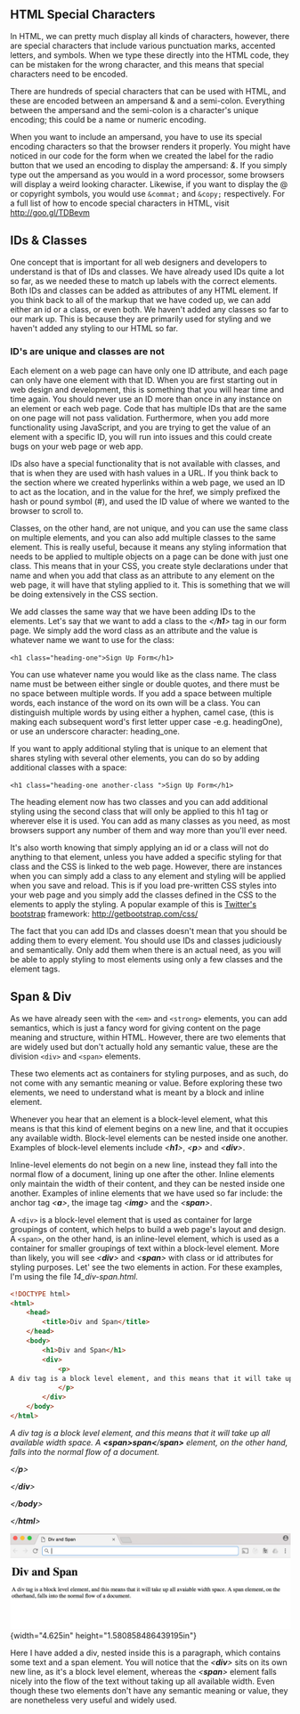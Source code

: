 HTML Special Characters
-----------------------

In HTML, we can pretty much display all kinds of characters, however,
there are special characters that include various punctuation marks,
accented letters, and symbols. When we type these directly into the HTML
code, they can be mistaken for the wrong character, and this means that
special characters need to be encoded.

There are hundreds of special characters that can be used with HTML, and
these are encoded between an ampersand & and a semi-colon. Everything
between the ampersand and the semi-colon is a character's unique
encoding; this could be a name or numeric encoding.

When you want to include an ampersand, you have to use its special
encoding characters so that the browser renders it properly. You might
have noticed in our code for the form when we created the label for the
radio button that we used an encoding to display the ampersand: *&amp;*.
If you simply type out the ampersand as you would in a word processor,
some browsers will display a weird looking character. Likewise, if you
want to display the @ or copyright symbols, you would use `&commat;` and
`&copy;` respectively. For a full list of how to encode special
characters in HTML, visit <http://goo.gl/TDBevm>


IDs & Classes 
--------------

One concept that is important for all web designers and developers to
understand is that of IDs and classes. We have already used IDs quite a
lot so far, as we needed these to match up labels with the correct
elements. Both IDs and classes can be added as attributes of any HTML
element. If you think back to all of the markup that we have coded up,
we can add either an id or a class, or even both. We haven't added any
classes so far to our mark up. This is because they are primarily used
for styling and we haven't added any styling to our HTML so far.

### ID's are unique and classes are not 

Each element on a web page can have only one ID attribute, and each page
can only have one element with that ID. When you are first starting out
in web design and development, this is something that you will hear time
and time again. You should never use an ID more than once in any
instance on an element or each web page. Code that has multiple IDs that
are the same on one page will not pass validation. Furthermore, when you
add more functionality using JavaScript, and you are trying to get the
value of an element with a specific ID, you will run into issues and
this could create bugs on your web page or web app.

IDs also have a special functionality that is not available with
classes, and that is when they are used with hash values in a URL. If
you think back to the section where we created hyperlinks within a web
page, we used an ID to act as the location, and in the value for the
href, we simply prefixed the hash or pound symbol (\#), and used the ID
value of where we wanted to the browser to scroll to.

Classes, on the other hand, are not unique, and you can use the same
class on multiple elements, and you can also add multiple classes to the
same element. This is really useful, because it means any styling
information that needs to be applied to multiple objects on a page can
be done with just one class. This means that in your CSS, you create
style declarations under that name and when you add that class as an
attribute to any element on the web page, it will have that styling
applied to it. This is something that we will be doing extensively in
the CSS section.

We add classes the same way that we have been adding IDs to the
elements. Let's say that we want to add a class to the *\</**h1**\>* tag
in our form page. We simply add the word class as an attribute and the
value is whatever name we want to use for the class:

`<h1 class="heading-one">Sign Up Form</h1>`

You can use whatever name you would like as the class name. The class
name must be between either single or double quotes, and there must be
no space between multiple words. If you add a space between multiple
words, each instance of the word on its own will be a class. You can
distinguish multiple words by using either a hyphen, camel case, (this
is making each subsequent word's first letter upper case -e.g.
headingOne), or use an underscore character: heading_one.

If you want to apply additional styling that is unique to an element
that shares styling with several other elements, you can do so by adding
additional classes with a space:

`<h1 class="heading-one another-class ">Sign Up Form</h1>`

The heading element now has two classes and you can add additional
styling using the second class that will only be applied to this h1 tag
or wherever else it is used. You can add as many classes as you need, as
most browsers support any number of them and way more than you'll ever
need.

It's also worth knowing that simply applying an id or a class will not
do anything to that element, unless you have added a specific styling
for that class and the CSS is linked to the web page. However, there are
instances when you can simply add a class to any element and styling
will be applied when you save and reload. This is if you load
pre-written CSS styles into your web page and you simply add the classes
defined in the CSS to the elements to apply the styling. A popular
example of this is [Twitter's bootstrap](http://getbootstrap.com/css/)
framework: <http://getbootstrap.com/css/>

The fact that you can add IDs and classes doesn't mean that you should
be adding them to every element. You should use IDs and classes
judiciously and semantically. Only add them when there is an actual
need, as you will be able to apply styling to most elements using only a
few classes and the element tags.

Span & Div 
-----------

As we have already seen with the `<em>` and `<strong>`
elements, you can add semantics, which is just a fancy word for giving
content on the page meaning and structure, within HTML. However, there
are two elements that are widely used but don't actually hold any
semantic value, these are the division `<div>` and `<span>`
elements.

These two elements act as containers for styling purposes, and as such,
do not come with any semantic meaning or value. Before exploring these
two elements, we need to understand what is meant by a block and inline
element.

Whenever you hear that an element is a block-level element, what this
means is that this kind of element begins on a new line, and that it
occupies any available width. Block-level elements can be nested inside
one another. Examples of block-level elements include *\<**h1**\>*,
*\<**p**\>* and *\<**div**\>*.

Inline-level elements do not begin on a new line, instead they fall into
the normal flow of a document, lining up one after the other. Inline
elements only maintain the width of their content, and they can be
nested inside one another. Examples of inline elements that we have used
so far include: the anchor tag *\<**a**\>*, the image tag *\<**img**\>*
and the *\<**span**\>*.

A `<div>` is a block-level element that is used as container for
large groupings of content, which helps to build a web page's layout and
design. A `<span>`, on the other hand, is an inline-level element,
which is used as a container for smaller groupings of text within a
block-level element. More than likely, you will see *\<**div**\>* and
*\<**span**\>* with class or id attributes for styling purposes. Let'
see the two elements in action. For these examples, I'm using the file
*14\_div-span.html*.

```html
<!DOCTYPE html>
<html>
	<head>
		<title>Div and Span</title>
	</head>
	<body>
		<h1>Div and Span</h1>
		<div>
			<p>
A div tag is a block level element, and this means that it will take up all available width space. A <span>span</span> element, on the other hand, falls into the normal flow of a document.
			</p>
		</div>
	</body>
</html>
```

*A div tag is a block level element, and this means that it will take up
all available width space. A **\<span\>**span**\<**/**span\>** element,
on the other hand, falls into the normal flow of a document.*

*\</**p**\>*

*\</**div**\>*

*\</**body**\>*

*\</**html**\>*

![](./images/media/image41.jpg){width="4.625in"
height="1.580858486439195in"}

Here I have added a div, nested inside this is a paragraph, which
contains some text and a span element. You will notice that the
*\<**div**\>* sits on its own new line, as it's a block level element,
whereas the *\<**span**\>* element falls nicely into the flow of the
text without taking up all available width. Even though these two
elements don't have any semantic meaning or value, they are nonetheless
very useful and widely used.
